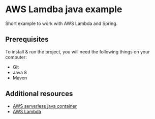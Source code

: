 # AWS Lamdba java example
Short example to work with AWS Lambda and Spring.

## Prerequisites

To install & run the project, you will need the following things on your computer:

- Git
- Java 8
- Maven

## Additional resources
- [AWS serverless java container](https://github.com/awslabs/aws-serverless-java-container)
- [AWS Lambda](https://aws.amazon.com/lambda/)

 

